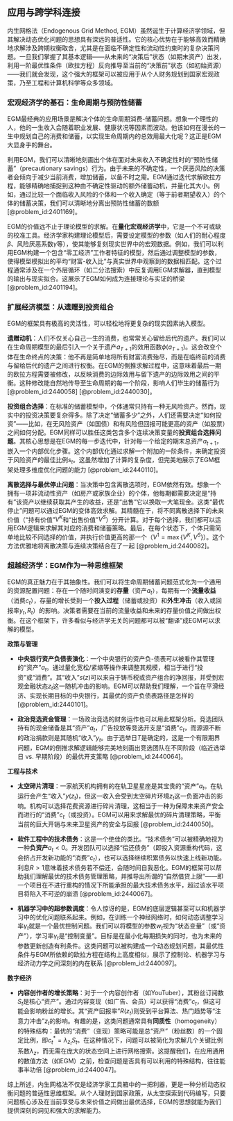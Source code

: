 ## 应用与跨学科连接

内生网格法（Endogenous Grid Method, EGM）虽然诞生于计算经济学领域，但其解决动态优化问题的思想具有深远的普适性。它的核心优势在于能够高效而精确地求解涉及跨期权衡取舍，尤其是在面临不确定性和流动性约束时的复杂决策问题。一旦我们掌握了其基本逻辑——从未来的“决策后”状态（如期末资产）出发，利用一阶最优性条件（欧拉方程）反向推导至当前的“决策前”状态（如初始资源）——我们就会发现，这个强大的框架可以被应用于从个人财务规划到国家宏观政策，乃至工程和计算机科学等众多领域。

### 宏观经济学的基石：生命周期与预防性储蓄

EGM最经典的应用场景是解决个体的生命周期消费-储蓄问题。想象一个理性的人，他的一生收入会随着职业发展、健康状况等因素而波动。他该如何在漫长的一生中规划自己的消费和储蓄，以实现生命周期内的总效用最大化呢？这正是EGM大显身手的舞台。

利用EGM，我们可以清晰地刻画出个体在面对未来收入不确定性时的“预防性储蓄”（precautionary savings）行为。由于未来的不确定性，一个厌恶风险的决策者会倾向于减少当前消费，增加储蓄，以备不时之需。EGM通过迭代求解欧拉方程，能够精确地捕捉到这种由不确定性驱动的额外储蓄动机，并量化其大小。例如，通过比较一个面临收入风险的个体和一个收入确定（等于前者期望收入）的个体的储蓄决策，我们可以清晰地分离出预防性储蓄的数额 [@problem_id:2401169]。

EGM的价值远不止于理论模型的求解。在**量化宏观经济学**中，它是一个不可或缺的校准工具。经济学家构建理论模型后，需要设定模型的参数（如人们的耐心程度$β$、风险厌恶系数$γ$等），使其能够复刻现实世界中的宏观数据。例如，我们可以利用EGM构建一个包含“零工经济”工作者特征的模型，然后通过调整模型的参数，使得模型模拟出的平均“财富-收入比”与真实世界中观察到的数据相匹配。这个过程通常涉及在一个外层循环（如二分法搜索）中反复调用EGM求解器，直到模型的输出与现实拟合。这展示了EGM如何成为连接理论与实证的桥梁 [@problem_id:2401194]。

### 扩展经济模型：从遗赠到投资组合

EGM的框架具有极高的灵活性，可以轻松地将更复杂的现实因素纳入模型。

**遗赠动机**：人们不仅关心自己一生的消费，也常常关心留给后代的遗产。我们可以在生命周期模型的最后引入一个关于遗产$a_{T+1}$的效用函数$ϕ(a_{T+1})$。这会改变个体在生命终点的决策：他不再是简单地将所有财富消费殆尽，而是在临终前的消费与留给后代的遗产之间进行权衡。在EGM的倒推求解过程中，这意味着最后一期的欧拉方程需要被修改，以反映消费的边际效用与留下遗产的边际效用之间的平衡。这种修改能自然地传导至生命周期的每一个阶段，影响人们毕生的储蓄行为 [@problem_id:2440058] [@problem_id:2440030]。

**投资组合选择**：在标准的储蓄模型中，个体通常只持有一种无风险资产。然而，现实中的投资决策要复杂得多。除了决定“储蓄多少”之外，人们还需要决定“如何投资”——比如，在无风险资产（如国债）和有风险但回报可能更高的资产（如股票）之间如何分配。EGM同样可以胜任这类包含多个连续决策变量的**投资组合选择问题**。其核心思想是在EGM的每一步迭代中，针对每一个给定的期末总资产$a_{t+1}$，嵌入一个内部优化步骤。这个内部优化通过求解一个附加的一阶条件，来确定投资于风险资产的最佳比例$s_t$。这虽然增加了计算的复杂度，但完美地展示了EGM框架处理多维度优化问题的能力 [@problem_id:2440110]。

**离散选择与最优停止问题**：当决策中包含离散选项时，EGM依然有效。想象一个拥有一项非流动性资产（如房产或家族企业）的个体，他每期都需要决定是“持有”该资产以继续获取其产生的收益，还是“出售”它以换取一大笔现金。这类“最优停止”问题可以通过EGM的变体高效求解。其精髓在于，将不同离散选择下的未来价值（“持有价值”$V^K$和“出售价值”$V^S$）分开计算。对于每个选择，我们都可以运用EGM逻辑来求解其对应的消费和储蓄策略。最后，在每个状态下，个体只需简单地比较不同选择的价值，并执行价值更高的那一个（$V^1 = \max\{V^K, V^S\}$）。这个方法优雅地将离散决策与连续决策结合在了一起 [@problem_id:2440082]。

### 超越经济学：EGM作为一种思维框架

EGM的真正魅力在于其抽象性。我们可以将生命周期储蓄问题范式化为一个通用的资源配置问题：存在一个随时间演变的**存量**（资产$a_t$），每期有一个**流量收益**（消费$c_t$），存量的增长受到一个**投入过程**（储蓄或投资）和**外生冲击**（收入或回报率$y_t, R_t$）的影响。决策者需要在当前的流量收益和未来的存量价值之间做出权衡。在这个框架下，许多看似与经济学无关的问题都可以被“翻译”成EGM可以求解的模型。

**政策与管理**

*   **中央银行资产负债表演化**：一个中央银行的资产负-债表可以被看作其管理的“资产”$a_t$。通过量化宽松/紧缩等操作来调整其规模，相当于进行“投资”或“消费”。其“收入”$s(z)$可以来自于铸币税或资产组合的净回报，并受到宏观金融状态$z_t$这一随机冲击的影响。EGM可以帮助我们理解，一个旨在平滑经济、实现长期目标的中央银行，其最优的资产负债表路径是怎样的 [@problem_id:2440101]。

*   **政治竞选资金管理**：一场政治竞选的财务运作也可以用此框架分析。竞选团队持有的现金储备是其“资产”$a_t$，广告投放等竞选开支是“消费”$c_t$，而源源不断的政治捐款则是其随机“收入”$y_t$。由于选举日$T$是确定的，这是一个有限期界问题，EGM的倒推求解逻辑能够完美地刻画出竞选团队在不同阶段（临近选举日 vs. 早期阶段）的最优开支策略 [@problem_id:2440064]。

**工程与技术**

*   **太空碎片清理**：一家航天机构拥有的在轨卫星星座是其宝贵的“资产”$a_t$。在轨运行会产生“收入”$y(z_t)$，但这一收入会受到太空碎片环境$z_t$这一负面冲击的影响。机构可以选择花费资源进行碎片清理，这相当于一种为保障未来资产安全而进行的“消费”$c_t$（或投资）。EGM可以用来求解最优的碎片清理策略，平衡当前的巨大开销与未来卫星资产的安全与回报 [@problem_id:2440050]。

*   **软件工程中的技术债务**：这是一个绝佳的类比。“技术债务”可以被精确地视为一种**负资产**$a_t < 0$。开发团队可以选择“偿还债务”（即投入资源重构代码，这会挤占开发新功能的“消费”$c_t$），也可以选择继续积累债务以快速上线新功能。利息$R>1$意味着技术债务若不偿还，会随时间自我恶化。EGM的框架可以帮助我们理解最优的技术债务管理策略，并推导出所谓的“自然借贷上限”——即一个项目在不进行重构的情况下所能承担的最大技术债务水平，超过该水平项目将陷入不可逆的崩溃 [@problem_id:2440067]。

*   **机器学习中的超参数调度**：令人惊讶的是，EGM的底层逻辑甚至可以和机器学习中的优化问题联系起来。例如，在训练一个神经网络时，如何动态调整学习率$γ_t$就是一个最优控制问题。我们可以将模型的参数$w_t$视为“状态变量”（或“资产”），学习率$γ_t$是“控制变量”。目标是在最小化每期损失的同时，也为未来的参数更新创造有利条件。这类问题可以被构建成一个动态规划问题，其最优性条件与EGM所依赖的欧拉方程在结构上高度相似，展示了控制论、机器学习与经济动力学之间深刻的内在联系 [@problem_id:2440097]。

**数字经济**

*   **内容创作者的增长策略**：对于一个内容创作者（如YouTuber），其粉丝订阅数$S_t$是核心“资产”。通过内容变现（如广告、会员）可以获得“消费”$c_t$，但这可能会影响粉丝的增长。其“资产回报率”$R(z_t)$则受到平台算法、热门趋势等“注意力冲击”$z_t$的影响。有趣的是，这类问题通常具有**同质性**（homogeneity）的特殊结构：最优的“消费”（变现）策略可能是总“资产”（粉丝数）的一个固定比例，即$c_t^* = \lambda_{z_t} S_t$。在这种情况下，问题可以被简化为求解几个关键比例系数$\lambda_z$，而无需在庞大的状态空间上进行网格搜索。这提醒我们，在应用通用的数值方法（如EGM）之前，检查问题是否具有可以利用的特殊结构，往往能事半功倍 [@problem_id:2440047]。

综上所述，内生网格法不仅是经济学家工具箱中的一把利器，更是一种分析动态权衡问题的普适性思维框架。从个人理财到国家政策，从太空探索到代码编写，只要问题核心涉及在当前享受与未来价值之间做出最优选择，EGM的思想就能为我们提供深刻的洞见和强大的求解能力。